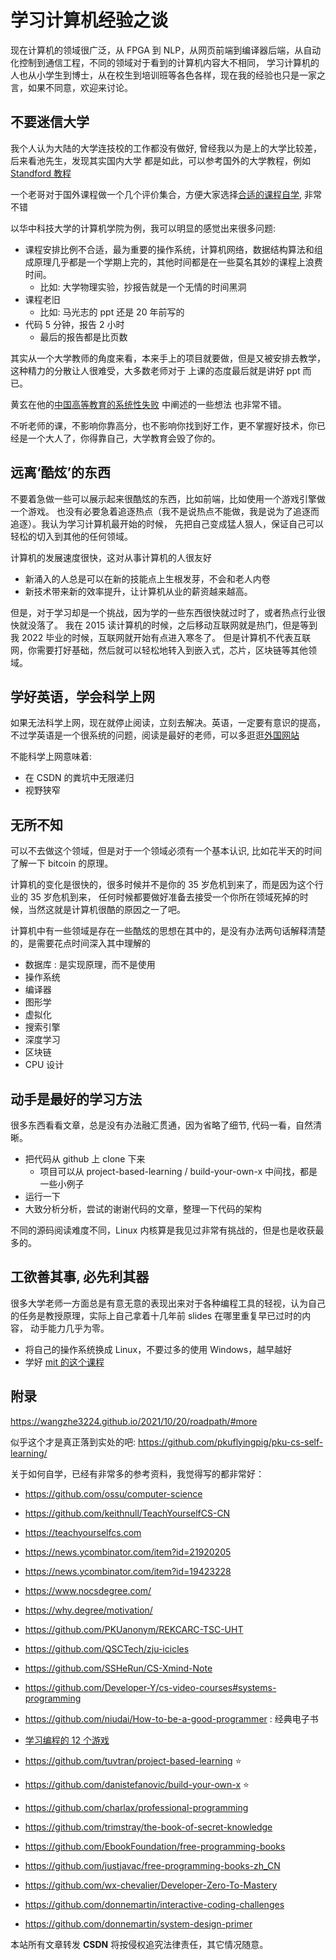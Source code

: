# 学习计算机经验之谈

现在计算机的领域很广泛，从 FPGA 到 NLP，从网页前端到编译器后端，从自动化控制到通信工程，不同的领域对于看到的计算机内容大不相同，
学习计算机的人也从小学生到博士，从在校生到培训班等各色各样，现在我的经验也只是一家之言，如果不同意，欢迎来讨论。

## 不要迷信大学
我个人认为大陆的大学连技校的工作都没有做好, 曾经我以为是上的大学比较差，后来看池先生，发现其实国内大学
都是如此，可以参考国外的大学教程，例如 [Standford 教程](https://docs.google.com/spreadsheets/d/1zfw8nPvJeewxcFUBpKUKmAVE8PjnJI7H0CKimdQXxr0/htmlview)

一个老哥对于国外课程做一个几个评价集合，方便大家选择[合适的课程自学](https://github.com/conanhujinming/comments-for-awesome-courses), 非常不错

以华中科技大学的计算机学院为例，我可以明显的感觉出来很多问题:
- 课程安排比例不合适，最为重要的操作系统，计算机网络，数据结构算法和组成原理几乎都是一个学期上完的，其他时间都是在一些莫名其妙的课程上浪费时间。
  - 比如: 大学物理实验，抄报告就是一个无情的时间黑洞
- 课程老旧
  - 比如: 马光志的 ppt 还是 20 年前写的
- 代码 5 分钟，报告 2 小时
  - 最后的报告都是比页数

其实从一个大学教师的角度来看，本来手上的项目就要做，但是又被安排去教学，这种精力的分散让人很难受，大多数老师对于
上课的态度最后就是讲好 ppt 而已。

黄玄在他的[中国高等教育的系统性失败](https://huangxuan.me/2021/01/19/the-systematic-failure-of-higher-education-in-china/) 中阐述的一些想法
也非常不错。

不听老师的课，不影响你靠高分，也不影响你找到好工作，更不掌握好技术，你已经是一个大人了，你得靠自己，大学教育会毁了你的。

## 远离‘酷炫’的东西
不要着急做一些可以展示起来很酷炫的东西，比如前端，比如使用一个游戏引擎做一个游戏。
也没有必要急着追逐热点（我不是说热点不能做，我是说为了追逐而追逐）。我认为学习计算机最开始的时候，
先把自己变成猛人狠人，保证自己可以轻松的切入到其他的任何领域。

计算机的发展速度很快，这对从事计算机的人很友好
- 新涌入的人总是可以在新的技能点上生根发芽，不会和老人内卷
- 新技术带来新的效率提升，让计算机从业的薪资越来越高。

但是，对于学习却是一个挑战，因为学的一些东西很快就过时了，或者热点行业很快就没落了。
我在 2015 读计算机的时候，之后移动互联网就是热门，但是等到我 2022 毕业的时候，互联网就开始有点进入寒冬了。
但是计算机不代表互联网，你需要打好基础，然后就可以轻松地转入到嵌入式，芯片，区块链等其他领域。

## 学好英语，学会科学上网
如果无法科学上网，现在就停止阅读，立刻去解决。英语，一定要有意识的提高，不过学英语是一个很系统的问题，阅读是最好的老师，可以多逛逛[外国网站](https://www.buzzing.cc/)

不能科学上网意味着:
- 在 CSDN 的粪坑中无限递归
- 视野狭窄

## 无所不知
可以不去做这个领域，但是对于一个领域必须有一个基本认识, 比如花半天的时间了解一下 bitcoin 的原理。

计算机的变化是很快的，很多时候并不是你的 35 岁危机到来了，而是因为这个行业的 35 岁危机到来，
任何时候都要做好准备去接受一个你所在领域死掉的时候，当然这就是计算机很酷的原因之一了吧。

计算机中有一些领域是存在一些酷炫的思想在其中的，是没有办法两句话解释清楚的，是需要花点时间深入其中理解的
- 数据库 : 是实现原理，而不是使用
- 操作系统
- 编译器
- 图形学
- 虚拟化
- 搜索引擎
- 深度学习
- 区块链
- CPU 设计

## 动手是最好的学习方法
很多东西看看文章，总是没有办法融汇贯通，因为省略了细节, 代码一看，自然清晰。

- 把代码从 github 上 clone 下来
  - 项目可以从 project-based-learning / build-your-own-x 中间找，都是一些小例子
- 运行一下
- 大致分析分析，尝试的谢谢代码的文章，整理一下代码的架构


不同的源码阅读难度不同，Linux 内核算是我见过非常有挑战的，但是也是收获最多的。

## 工欲善其事, 必先利其器
很多大学老师一方面总是有意无意的表现出来对于各种编程工具的轻视，认为自己的任务是教授原理，实际上自己拿着十几年前 slides 在哪里重复早已过时的内容，
动手能力几乎为零。

- 将自己的操作系统换成 Linux，不要过多的使用 Windows，越早越好
- 学好 [mit 的这个课程](https://missing-semester-cn.github.io/)

## 附录

https://wangzhe3224.github.io/2021/10/20/roadpath/#more

似乎这个才是真正落到实处的吧: https://github.com/pkuflyingpig/pku-cs-self-learning/


关于如何自学，已经有非常多的参考资料，我觉得写的都非常好：
- https://github.com/ossu/computer-science
- https://github.com/keithnull/TeachYourselfCS-CN
- https://teachyourselfcs.com
- https://news.ycombinator.com/item?id=21920205
- https://news.ycombinator.com/item?id=19423228
- https://www.nocsdegree.com/
- https://why.degree/motivation/
- https://github.com/PKUanonym/REKCARC-TSC-UHT
- https://github.com/QSCTech/zju-icicles
- https://github.com/SSHeRun/CS-Xmind-Note
- https://github.com/Developer-Y/cs-video-courses#systems-programming
- https://github.com/niudai/How-to-be-a-good-programmer : 经典电子书
- [学习编程的 12 个游戏](https://medium.mybridge.co/12-free-resources-learn-to-code-while-playing-games-f7333043de11#.xi83hlivu)

- https://github.com/tuvtran/project-based-learning :star:
- https://github.com/danistefanovic/build-your-own-x :star:
- https://github.com/charlax/professional-programming
- https://github.com/trimstray/the-book-of-secret-knowledge
- https://github.com/EbookFoundation/free-programming-books
- https://github.com/justjavac/free-programming-books-zh_CN
- https://github.com/wx-chevalier/Developer-Zero-To-Mastery
- https://github.com/donnemartin/interactive-coding-challenges
- https://github.com/donnemartin/system-design-primer

<script src="https://giscus.app/client.js"
        data-repo="martins3/martins3.github.io"
        data-repo-id="MDEwOlJlcG9zaXRvcnkyOTc4MjA0MDg="
        data-category="Show and tell"
        data-category-id="MDE4OkRpc2N1c3Npb25DYXRlZ29yeTMyMDMzNjY4"
        data-mapping="pathname"
        data-reactions-enabled="1"
        data-emit-metadata="0"
        data-theme="light"
        data-lang="zh-CN"
        crossorigin="anonymous"
        async>
</script>

本站所有文章转发 **CSDN** 将按侵权追究法律责任，其它情况随意。

[^1]: https://huangxuan.me/2021/01/19/the-systematic-failure-of-higher-education-in-china/
